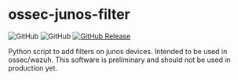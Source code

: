 # ossec-junos-filter
![GitHub](https://img.shields.io/github/license/zerealfox/ossec-junos-filter?style=plastic)
![GitHub](https://img.shields.io/badge/Language-python%203.5+-green.svg?style=plastic)
[![GitHub Release](https://img.shields.io/github/release/mas-cli/mas.svg)](https://github.com/mas-cli/mas/releases)

Python script to add filters on junos devices. Intended to be used in ossec/wazuh.
This software is preliminary and should not be used in production yet.
